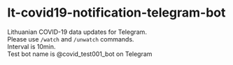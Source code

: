 # lt-covid19-notification-telegram-bot

Lithuanian COVID-19 data updates for Telegram.  
Please use ```/watch``` and ```/unwatch``` commands.  
Interval is 10min.  
Test bot name is @covid_test001_bot on Telegram
